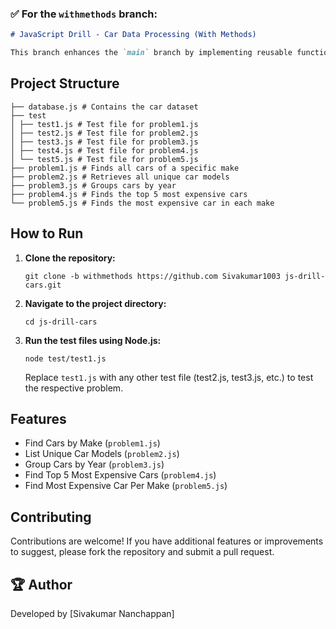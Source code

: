 
### ✅ **For the `withmethods` branch:**  
```markdown
# JavaScript Drill - Car Data Processing (With Methods)

This branch enhances the `main` branch by implementing reusable functions to improve code modularity. Additionally, all functionalities are tested using the files inside the `test` folder.
```

## Project Structure
```
├── database.js # Contains the car dataset
├── test
│ ├── test1.js # Test file for problem1.js 
│ ├── test2.js # Test file for problem2.js 
│ ├── test3.js # Test file for problem3.js 
│ ├── test4.js # Test file for problem4.js 
│ └── test5.js # Test file for problem5.js 
├── problem1.js # Finds all cars of a specific make 
├── problem2.js # Retrieves all unique car models 
├── problem3.js # Groups cars by year 
├── problem4.js # Finds the top 5 most expensive cars 
└── problem5.js # Finds the most expensive car in each make
```

## How to Run

1. **Clone the repository:**
   ```
   git clone -b withmethods https://github.com Sivakumar1003 js-drill-cars.git
   ```
2. **Navigate to the project directory:**
   ```
   cd js-drill-cars
   ```
3. **Run the test files using Node.js:**
   ```
   node test/test1.js
   ```
    Replace `test1.js` with any other test file (test2.js, test3.js, etc.) to test the respective problem.

## Features

  * Find Cars by Make (`problem1.js`)
  * List Unique Car Models (`problem2.js`)
  * Group Cars by Year (`problem3.js`)
  * Find Top 5 Most Expensive Cars (`problem4.js`)
  * Find Most Expensive Car Per Make (`problem5.js`)
 
 ## Contributing
Contributions are welcome! If you have additional features or improvements to suggest, please fork the repository and submit a pull request.

## 🏆 Author
Developed by [Sivakumar Nanchappan]